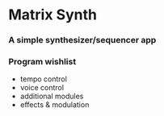 # Matrix Synth

### A simple synthesizer/sequencer app

### Program wishlist
- tempo control
- voice control
- additional modules
- effects & modulation
